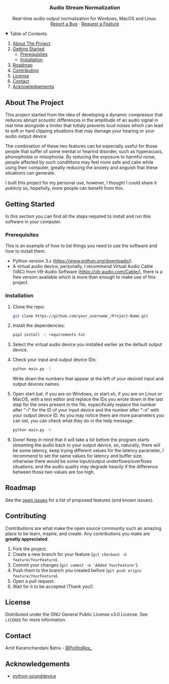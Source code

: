 <p align="center">
  <h3 align="center">Audio Stream Normalization</h3>

  <p align="center">
    Real-time audio output normalization for Windows, MacOS and Linux.
    <br/>
    <a href="https://github.com/RYSKZ/Audio-Stream-Normalization/issues">Report a Bug</a>
    ·
    <a href="https://github.com/RYSKZ/Audio-Stream-Normalization/issues">Request a Feature</a>
  </p>
</p>


<details open="open">
  <summary>Table of Contents</summary>
  <ol>
    <li>
      <a href="#about-the-project">About The Project</a>
    </li>
    <li>
      <a href="#getting-started">Getting Started</a>
      <ul>
        <li><a href="#prerequisites">Prerequisites</a></li>
        <li><a href="#installation">Installation</a></li>
      </ul>
    </li>
    <li><a href="#roadmap">Roadmap</a></li>
    <li><a href="#contributing">Contributing</a></li>
    <li><a href="#license">License</a></li>
    <li><a href="#contact">Contact</a></li>
    <li><a href="#acknowledgements">Acknowledgements</a></li>
  </ol>
</details>


<!-- ABOUT THE PROJECT -->
## About The Project

This project started from the idea of developing a dynamic compressor that reduces abrupt acoustic differences in the amplitude of an audio signal in real time alongside a limiter that tottaly prevents loud noises which can lead to soft or hard clipping situations that may damage your hearing or your audio output device

The combination of these two features can be especially useful for those people that suffer of some mental or hearind disorder, such as hyperacusis, phonophobia or misophonia. By reducing the exposure to harmful noise, people affected by such condititons may feel more safe and calm while using their computer, greatly reducing the anxiety and anguish that these situations can generate.

I built this project for my personal use, however, I thought I could share it publicly so, hopefully, more people can benefit from this.

<!-- GETTING STARTED -->
## Getting Started

In this section you can find all the steps required to install and run this software in your computer.

### Prerequisites

This is an example of how to list things you need to use the software and how to install them.
* Python version 3.x (https://www.python.org/downloads/).
* A virtual audio device, personally, I recommend Virtual Audio Cable (VAC) from VB-Audio Software (https://vb-audio.com/Cable/), there is a free version available which is more than enough to make use of this project.

### Installation

1. Clone the repo:
   ```sh
   git clone https://github.com/your_username_/Project-Name.git
   ```
   
2. Install the dependencies:
   ```sh
   pip3 install -r requirements.txt
   ```
3. Select the virtual audio device you installed earlier as the default output device.
  
4. Check your input and output device IDs:
   ```sh
   python main.py -l
   ```
   Write down the numbers that appear at the left of your desired input and output devices names.
   
5. Open start.bat, if you are on Windows, or start.sh, if you are on Linux or MacOS, with a text editor and replace the IDs you wrote down in the last step for the ones present in the file, especifically replace the number after "-i" for the ID of your input device and the number after "-o" with your output device ID.
As you may notice there are more parameters you can set, you can check what they do in the help message:
   ```sh
   python main.py -h
   ```
   
5. Done! Keep in mind that it will take a bit before the program starts streaming the audio back to your output device, so, naturally, there will be some latency, keep trying different values for the latency parameter, I recommend to set the same values for latency and buffer size, otherwise there would be some input/output underflows/overflows situations, and the audio quality may degrade heavily if the difference between those two values are too high.


<!-- ROADMAP -->
## Roadmap

See the [open issues](https://github.com/RYSKZ/Audio-Stream-Normalization/issues) for a list of proposed features (and known issues).


<!-- CONTRIBUTING -->
## Contributing

Contributions are what make the open source community such an amazing place to be learn, inspire, and create. Any contributions you make are **greatly appreciated**.

1. Fork the project.
2. Create a new branch for your feature (`git checkout -b feature/YourFeature`).
3. Commit your changes (`git commit -m 'Added YourFeature'`).
4. Push them to the branch you created before (`git push origin feature/YourFeature`).
5. Open a pull request.
6. Wait for it to be accepted (Thank you!).


<!-- LICENSE -->
## License

Distributed under the GNU General Public License v3.0 License. See `LICENSE` for more information.


<!-- CONTACT -->
## Contact

Amit Karamchandani Batra - [@PollitoRex_](https://twitter.com/PollitoRex_)

<!-- ACKNOWLEDGEMENTS -->
## Acknowledgements
* [python-sounddevice](https://github.com/spatialaudio/python-sounddevice)

